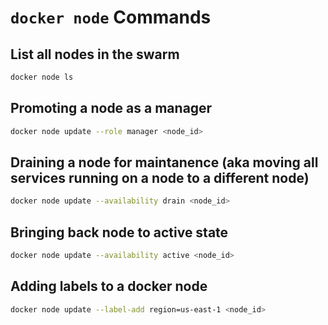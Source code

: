 # `docker node` Commands

## List all nodes in the swarm

```bash
docker node ls
```

## Promoting a node as a manager

```bash
docker node update --role manager <node_id>
```

## Draining a node for maintanence (aka moving all services running on a node to a different node)

```bash
docker node update --availability drain <node_id>
```

## Bringing back node to active state

```bash
docker node update --availability active <node_id>
```

## Adding labels to a docker node

```bash
docker node update --label-add region=us-east-1 <node_id>
```
